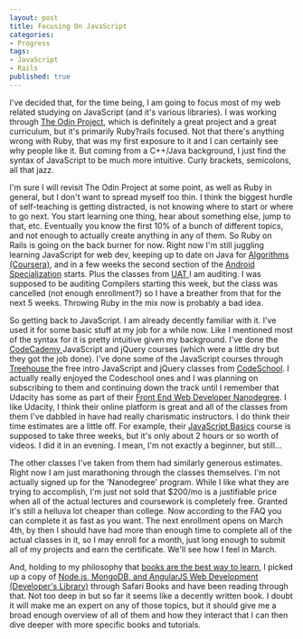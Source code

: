 ```yaml
---
layout: post
title: Focusing On JavaScript
categories:
- Progress
tags:
- JavaScript
- Rails
published: true
---
```


I've decided that, for the time being, I am going to focus most of my web related studying on JavaScript (and it's various libraries). I was working through <a href="http://www.theodinproject.com/users/6736" target="_blank">The Odin Project</a>, which is definitely a great project and a great curriculum, but it's primarily Ruby?rails focused. Not that there's anything wrong with Ruby, that was my first exposure to it and I can certainly see why people like it. But coming from a C++/Java background, I just find the syntax of JavaScript to be much more intuitive. Curly brackets, semicolons, all that jazz.

I'm sure I will revisit The Odin Project at some point, as well as Ruby in general, but I don't want to spread myself too thin. I think the biggest hurdle of self-teaching is getting distracted, is not knowing where to start or where to go next. You start learning one thing, hear about something else, jump to that, etc. Eventually you know the first 10% of a bunch of different topics, and not enough to actually create anything in any of them. So Ruby on Rails is going on the back burner for now. Right now I'm still juggling learning JavaScript for web dev, keeping up to date on Java for <a href="http://algs4.cs.princeton.edu/home/" target="_blank">Algorithms (Coursera)</a>, and in a few weeks the second section of the <a href="https://www.coursera.org/specialization/mobilecloudcomputing2/36" target="_blank">Android Specialization</a> starts. Plus the classes from <a href="http://www.uat.edu/" target="_blank">UAT </a>I am auditing. I was supposed to be auditing Compilers starting this week, but the class was cancelled (not enough enrollment?) so I have a breather from that for the next 5 weeks. Throwing Ruby in the mix now is probably a bad idea.

So getting back to JavaScript. I am already decently familiar with it. I've used it for some basic stuff at my job for a while now. Like I mentioned most of the syntax for it is pretty intuitive given my background. I've done the <a href="http://www.codecademy.com/pyCoder84523" target="_blank">CodeCademy </a>JavaScript and jQuery courses (which were a little dry but they got the job done). I've done some of the JavaScript courses through <a href="http://teamtreehouse.com/taylorhuston" target="_blank">Treehouse </a>the free intro JavaScript and jQuery classes from <a href="https://www.codeschool.com/users/1207974" target="_blank">CodeSchool</a>. I actually really enjoyed the Codeschool ones and I was planning on subscribing to them and continuing down the track until I remember that Udacity has some as part of their <a href="https://www.udacity.com/course/nd001" target="_blank">Front End Web Developer Nanodegree</a>. I like Udacity, I think their online platform is great and all of the classes from them I've dabbled in have had really charismatic instructors. I do think their time estimates are a little off. For example, their <a href="https://www.udacity.com/course/ud804" target="_blank">JavaScript Basics</a> course is supposed to take three weeks, but it's only about 2 hours or so worth of videos. I did it in an evening. I mean, I'm not exactly a beginner, but still...

The other classes I've taken from them had similarly generous estimates. Right now I am just marathoning through the classes themselves. I'm not actually signed up for the 'Nanodegree' program. While I like what they are trying to accomplish, I'm just not sold that $200/mo is a justifiable price when all of the actual lectures and coursework is completely free. Granted it's still a helluva lot cheaper than college. Now according to the FAQ you can complete it as fast as you want. The next enrollment opens on March 4th, by then I should have had more than enough time to complete all of the actual classes in it, so I may enroll for a month, just long enough to submit all of my projects and earn the certificate. We'll see how I feel in March.

And, holding to my philosophy that <a title="Want to learn to program? Read a book!" href="http://taylorhuston.me/?p=167" target="_blank">books are the best way to learn</a>, I picked up a copy of <a href="http://www.amazon.com/Node-js-MongoDB-AngularJS-Development-Developers/dp/0321995783#" target="_blank">Node.js, MongoDB, and AngularJS Web Development (Developer's Library)</a> through Safari Books and have been reading through that. Not too deep in but so far it seems like a decently written book. I doubt it will make me an expert on any of those topics, but it should give me a broad enough overview of all of them and how they interact that I can then dive deeper with more specific books and tutorials.
